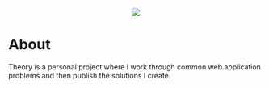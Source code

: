 <p align="center"><img src="https://gist.githubusercontent.com/shoobidy/ba50cc9963e5edb8787851b003d77c01/raw/560083ec6577c472850afb0174193d6250d997d2/logo.svg"></p>

About
=====
Theory is a personal project where I work through common web application problems and then publish the solutions I create.
